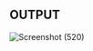 
## OUTPUT

![Screenshot (520)](https://user-images.githubusercontent.com/54595695/224351812-18676143-825b-4742-9bbc-c6fe4758e8d3.png)

